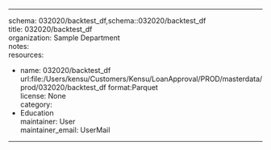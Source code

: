 


---  
schema: 032020/backtest_df,schema::032020/backtest_df  
title: 032020/backtest_df  
organization: Sample Department  
notes:   
resources:  
- name: 032020/backtest_df 
 url:file:/Users/kensu/Customers/Kensu/LoanApproval/PROD/masterdata/prod/032020/backtest_df 
 format:Parquet  
license: None  
category:
 - Education  
maintainer: User  
maintainer_email: UserMail  
---